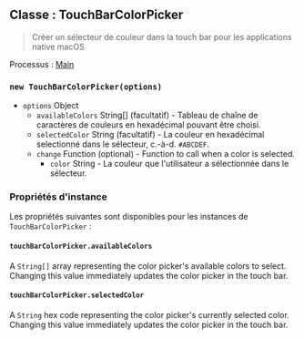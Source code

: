 ## Classe : TouchBarColorPicker

> Créer un sélecteur de couleur dans la touch bar pour les applications native macOS

Processus : [Main](../tutorial/application-architecture.md#main-and-renderer-processes)

### `new TouchBarColorPicker(options)`

* `options` Object
  * `availableColors` String[] (facultatif) - Tableau de chaîne de caractères de couleurs en hexadécimal pouvant être choisi.
  * `selectedColor` String (facultatif) - La couleur en hexadécimal selectionné dans le sélecteur, c.-à-d. `#ABCDEF`.
  * `change` Function (optional) - Function to call when a color is selected.
    * `color` String - La couleur que l'utilisateur a sélectionnée dans le sélecteur.

### Propriétés d'instance

Les propriétés suivantes sont disponibles pour les instances de `TouchBarColorPicker` :

#### `touchBarColorPicker.availableColors`

A `String[]` array representing the color picker's available colors to select. Changing this value immediately updates the color picker in the touch bar.

#### `touchBarColorPicker.selectedColor`

A `String` hex code representing the color picker's currently selected color. Changing this value immediately updates the color picker in the touch bar.
